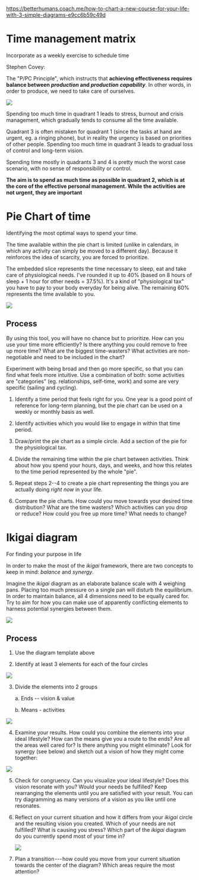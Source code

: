 https://betterhumans.coach.me/how-to-chart-a-new-course-for-your-life-with-3-simple-diagrams-e9cc6b59c49d

Time management matrix
======================

Incorporate as a weekly exercise to schedule time

Stephen Covey:

The "P/PC Principle", which instructs that **achieving effectiveness
requires balance between *production* and *production capability***. In
other words, in order to produce, we need to take care of ourselves.

![](C:\scripts\dirkswiki\docs\Personal_Development\media_How_to_chart_new_course_for_life/media/image1.png)

Spending too much time in quadrant 1 leads to stress, burnout and crisis
management, which gradually tends to consume all the time available.

Quadrant 3 is often mistaken for quadrant 1 (since the tasks at hand are
urgent, eg. a ringing phone), but in reality the urgency is based on
priorities of other people. Spending too much time in quadrant 3 leads
to gradual loss of control and long-term vision.

Spending time mostly in quadrants 3 and 4 is pretty much the worst case
scenario, with no sense of responsibility or control.

**The aim is to spend as much time as possible in quadrant 2, which is
at the core of the effective personal management. While the activities
are not urgent, they are important**

Pie Chart of time
=================

Identifying the most optimal ways to spend your time.

The time available within the pie chart is limited (unlike in calendars,
in which any activity can simply be moved to a different day). Because
it reinforces the idea of scarcity, you are forced to prioritize.

The embedded slice represents the time necessary to sleep, eat and take
care of physiological needs. I've rounded it up to 40% (based on 8 hours
of sleep + 1 hour for other needs = 37.5%). It's a kind of
"physiological tax" you have to pay to your body everyday for being
alive. The remaining 60% represents the time available to you.

![](C:\scripts\dirkswiki\docs\Personal_Development\media_How_to_chart_new_course_for_life/media/image2.png)

Process
-------

By using this tool, you will have no chance but to prioritize. How can
you use your time more efficiently? Is there anything you could remove
to free up more time? What are the biggest time-wasters? What activities
are non-negotiable and need to be included in the chart?

Experiment with being broad and then go more specific, so that you can
find what feels more intuitive. Use a combination of both: some
activities are "categories" (eg. relationships, self-time, work) and
some are very specific (sailing and cycling).

1.  Identify a time period that feels right for you. One year is a good
    point of reference for long-term planning, but the pie chart can be
    used on a weekly or monthly basis as well.

2.  Identify activities which you would like to engage in within that
    time period.

3.  Draw/print the pie chart as a simple circle. Add a section of the
    pie for the physiological tax.

4.  Divide the remaining time within the pie chart between activities.
    Think about how you spend your hours, days, and weeks, and how this
    relates to the time period represented by the whole "pie".

5.  Repeat steps 2--4 to create a pie chart representing the things you
    are actually doing *right now* in your life.

6.  Compare the pie charts. How could you move towards your desired time
    distribution? What are the time wasters? Which activities can you
    drop or reduce? How could you free up more time? What needs to
    change?

Ikigai diagram 
===============

For finding your purpose in life

In order to make the most of the *ikigai* framework, there are two
concepts to keep in mind: *balance* and *synergy*.

Imagine the *ikigai* diagram as an elaborate balance scale with 4
weighing pans. Placing too much pressure on a single pan will disturb
the equilibrium. In order to maintain balance, all 4 dimensions need to
be equally cared for. Try to aim for how you can make use of apparently
conflicting elements to harness potential synergies between them.

![](C:\scripts\dirkswiki\docs\Personal_Development\media_How_to_chart_new_course_for_life/media/image3.png)

Process
-------

1.  Use the diagram template above

2.  Identify at least 3 elements for each of the four circles

![](C:\scripts\dirkswiki\docs\Personal_Development\media_How_to_chart_new_course_for_life/media/image4.png)

3.  Divide the elements into 2 groups

    a.  Ends -- vision & value

    b.  Means - activities

![](C:\scripts\dirkswiki\docs\Personal_Development\media_How_to_chart_new_course_for_life/media/image5.png)

4.  Examine your results. How could you combine the elements into your
    ideal lifestyle? How can the means give you a route to the ends? Are
    all the areas well cared for? Is there anything you might eliminate?
    Look for synergy (see below) and sketch out a vision of how they
    might come together:

![](C:\scripts\dirkswiki\docs\Personal_Development\media_How_to_chart_new_course_for_life/media/image6.png)

5.  Check for congruency. Can you visualize your ideal lifestyle? Does
    this vision resonate with you? Would your needs be fulfilled? Keep
    rearranging the elements until you are satisfied with your result.
    You can try diagramming as many versions of a vision as you like
    until one resonates.

6.  Reflect on your current situation and how it differs from your
    *ikigai* circle and the resulting vision you created. Which of your
    needs are not fulfilled? What is causing you stress? Which part of
    the *ikigai* diagram do you currently spend most of your time in?

    ![](C:\scripts\dirkswiki\docs\Personal_Development\media_How_to_chart_new_course_for_life/media/image7.png)

7.  Plan a transition --- how could you move from your current situation
    towards the center of the diagram? Which areas require the most
    attention?
